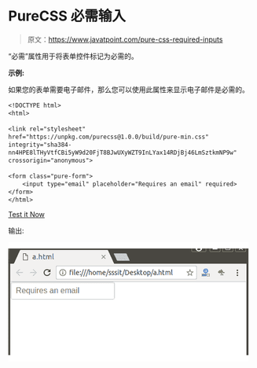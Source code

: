 # PureCSS 必需输入

> 原文：<https://www.javatpoint.com/pure-css-required-inputs>

“必需”属性用于将表单控件标记为必需的。

**示例:**

如果您的表单需要电子邮件，那么您可以使用此属性来显示电子邮件是必需的。

```
<!DOCTYPE html>
<html>

<link rel="stylesheet" 
href="https://unpkg.com/purecss@1.0.0/build/pure-min.css" 
integrity="sha384-nn4HPE8lTHyVtfCBi5yW9d20FjT8BJwUXyWZT9InLYax14RDjBj46LmSztkmNP9w" 
crossorigin="anonymous">

<form class="pure-form">
    <input type="email" placeholder="Requires an email" required>
</form>
</html>

```

[Test it Now](https://www.javatpoint.com/oprweb/test.jsp?filename=purecssinputs1)

输出:

![PureCSS Inputs 1](img/791143259ef780e3afc3efc9672f8324.png)